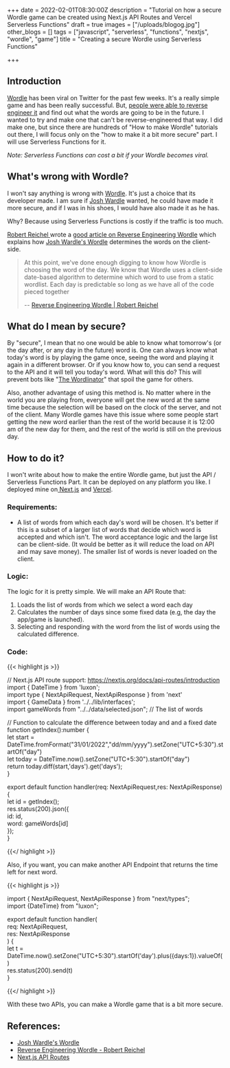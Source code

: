 +++
date = 2022-02-01T08:30:00Z
description = "Tutorial on how a secure Wordle game can be created using Next.js API Routes and Vercel Serverless Functions"
draft = true
images = ["/uploads/blogog.jpg"]
other_blogs = []
tags = ["javascript", "serverless", "functions", "nextjs", "wordle", "game"]
title = "Creating a secure Wordle using Serverless Functions"

+++
## Introduction

[Wordle](https://www.powerlanguage.co.uk/wordle/) has been viral on Twitter for the past few weeks. It's a really simple game and has been really successful. But, [people were able to reverse engineer it](https://reichel.dev/blog/reverse-engineering-wordle.html) and find out what the words are going to be in the future. I wanted to try and make one that can't be reverse-engineered that way. I did make one, but since there are hundreds of "How to make Wordle" tutorials out there, I will focus only on the "how to make it a bit more secure" part. I will use Serverless Functions for it.

_Note: Serverless Functions can cost a bit if your Wordle becomes viral._

## What's wrong with Wordle?

I won't say anything is wrong with [Wordle](https://www.powerlanguage.co.uk/wordle/). It's just a choice that its developer made. I am sure if [Josh Wardle](https://www.powerlanguage.co.uk) wanted, he could have made it more secure, and if I was in his shoes, I would have also made it as he has.

Why? Because using Serverless Functions is costly if the traffic is too much.

[Robert Reichel ](https://reichel.dev/)wrote a [good article on Reverse Engineering Wordle](https://reichel.dev/blog/reverse-engineering-wordle.html) which explains how [Josh Wardle's Wordle](powerlanguage.co.uk/wordle/) determines the words on the client-side.

> At this point, we've done enough digging to know how Wordle is choosing the word of the day. We know that Wordle uses a client-side date-based algorithm to determine which word to use from a static wordlist. Each day is predictable so long as we have all of the code pieced together
>
> \-- [Reverse Engineering Wordle | Robert Reichel](https://reichel.dev/blog/reverse-engineering-wordle.html)

## What do I mean by secure?

By "secure", I mean that no one would be able to know what tomorrow's (or the day after, or any day in the future) word is. One can always know what today's word is by playing the game once, seeing the word and playing it again in a different browser. Or if you know how to, you can send a request to the API and it will tell you today's word. What will this do? This will prevent bots like "[The Wordlinator](https://www.thegamer.com/wordle-twitter-bot-the-wordlinator-spoler/)" that spoil the game for others.

Also, another advantage of using this method is. No matter where in the world you are playing from, everyone will get the new word at the same time because the selection will be based on the clock of the server, and not of the client. Many Wordle games have this issue where some people start getting the new word earlier than the rest of the world because it is 12:00 am of the new day for them, and the rest of the world is still on the previous day.

## How to do it?

I won't write about how to make the entire Wordle game, but just the API  / Serverless Functions Part.  It can be deployed on any platform you like. I deployed mine on[ Next.js](https://nextjs.org/) and [Vercel](https://vercel.com/).

### Requirements:

* A list of words from which each day's word will be chosen. It's better if this is a subset of a larger list of words that decide which word is accepted and which isn't. The word acceptance logic and the large list can be client-side. (It would be better as it will reduce the load on API and may save money). The smaller list of words is never loaded on the client.

### Logic:

The logic for it is pretty simple. We will make an API Route that:

1. Loads the list of words from which we select a word each day
2. Calculates the number of days since some fixed data (e.g, the day the app/game is launched).
3. Selecting and responding with the word from the list of words using the calculated difference.

### Code:

{{< highlight js >}}

// Next.js API route support: https://nextjs.org/docs/api-routes/introduction  
import { DateTime } from 'luxon';  
import type { NextApiRequest, NextApiResponse } from 'next'  
import { GameData } from '../../lib/interfaces';  
import gameWords from "../../data/selected.json"; // The list of words

// Function to calculate the difference between today and and a fixed date  
function getIndex():number {  
    let start = DateTime.fromFormat("31/01/2022","dd/mm/yyyy").setZone("UTC+5:30").startOf("day")  
    let today = DateTime.now().setZone("UTC+5:30").startOf("day")  
    return today.diff(start,'days').get('days');  
}

export default function handler(req: NextApiRequest,res: NextApiResponse<GameData>) {  
    let id = getIndex();  
    res.status(200).json({  
        id: id,  
        word: gameWords\[id\]  
    });  
}

{{</ highlight >}}

Also, if you want, you can make another API Endpoint that returns the time left for next word.

{{< highlight js >}}

import { NextApiRequest, NextApiResponse } from "next/types";  
import {DateTime} from "luxon";

export default function handler(  
    req: NextApiRequest,  
    res: NextApiResponse<number>  
  ) {  
    let t = DateTime.now().setZone("UTC+5:30").startOf('day').plus({days:1}).valueOf()  
    res.status(200).send(t)  
  }

{{</ highlight >}}

With these two APIs, you can make a Wordle game that is a bit more secure. 

## References:

* [Josh Wardle's Wordle](https://www.powerlanguage.co.uk/wordle/)
* [Reverse Engineering Wordle - Robert Reichel](https://reichel.dev/blog/reverse-engineering-wordle.html)
* [Next.js API Routes](https://nextjs.org/docs/api-routes/introduction)
